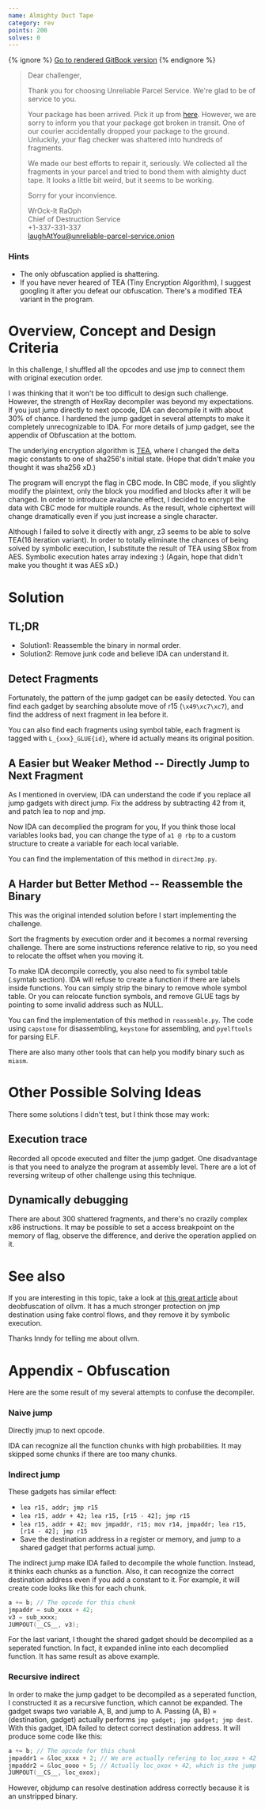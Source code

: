 ```yaml
---
name: Almighty Duct Tape
category: rev
points: 200
solves: 0
---
```


{% ignore %}
[Go to rendered GitBook version](https://sasdf.github.io/ctf/)
{% endignore %}

> Dear challenger,
> 
> Thank you for choosing Unreliable Parcel Service.
> We're glad to be of service to you.
> 
> Your package has been arrived. Pick it up from [here](http://downloadlink).
> However, we are sorry to inform you that your package got broken in transit.
> One of our courier accidentally dropped your package to the ground.
> Unluckily, your flag checker was shattered into hundreds of fragments.
> 
> We made our best efforts to repair it, seriously.
> We collected all the fragments in your parcel and tried to bond them with almighty duct tape.
> It looks a little bit weird, but it seems to be working.
> 
> Sorry for your inconvience.
> 
> WrOck-It RaOph  
> Chief of Destruction Service  
> +1-337-331-337  
> laughAtYou@unreliable-parcel-service.onion  


### Hints
* The only obfuscation applied is shattering.
* If you have never heared of TEA (Tiny Encryption Algorithm),
I suggest googling it after you defeat our obfuscation.
There's a modified TEA variant in the program.


# Overview, Concept and Design Criteria
In this challenge,
I shuffled all the opcodes and use jmp to connect them with original execution order.

I was thinking that it won't be too difficult to design such challenge.
However, the strength of HexRay decompiler was beyond my expectations.
If you just jump directly to next opcode, IDA can decompile it with about 30% of chance.
I hardened the jump gadget in several attempts to make it completely unrecognizable to IDA.
For more details of jump gadget, see the appendix of Obfuscation at the bottom.

The underlying encryption algorithm is [TEA](https://en.wikipedia.org/wiki/Tiny_Encryption_Algorithm),
where I changed the delta magic constants to one of sha256's initial state.
(Hope that didn't make you thought it was sha256 xD.)

The program will encrypt the flag in CBC mode. In CBC mode, if you slightly modify the plaintext,
only the block you modified and blocks after it will be changed.
In order to introduce avalanche effect, I decided to encrypt the data with CBC mode for multiple rounds.
As the result, whole ciphertext will change dramatically even if you just increase a single character.

Although I failed to solve it directly with angr,
z3 seems to be able to solve TEA(16 iteration variant).
In order to totally eliminate the chances of being solved by symbolic execution,
I substitute the result of TEA using SBox from AES.
Symbolic execution hates array indexing :)
(Again, hope that didn't make you thought it was AES xD.)


# Solution
## TL;DR
* Solution1: Reassemble the binary in normal order.
* Solution2: Remove junk code and believe IDA can understand it.


## Detect Fragments
Fortunately, the pattern of the jump gadget can be easily detected.
You can find each gadget by searching absolute move of r15 (`\x49\xc7\xc7`),
and find the address of next fragment in lea before it.

You can also find each fragments using symbol table,
each fragment is tagged with `L_{xxx}_GLUE{id}`,
where id actually means its original position.

## A Easier but Weaker Method -- Directly Jump to Next Fragment
As I mentioned in overview,
IDA can understand the code if you replace all jump gadgets with direct jump.
Fix the address by subtracting 42 from it, and patch lea to nop and jmp.

Now IDA can decomplied the program for you,
If you think those local variables looks bad,
you can change the type of `a1 @ rbp` to a custom structure to create a variable for each local variable.

You can find the implementation of this method in `directJmp.py`.

## A Harder but Better Method -- Reassemble the Binary
This was the original intended solution before I start implementing the challenge.

Sort the fragments by execution order and it becomes a normal reversing challenge.
There are some instructions reference relative to rip,
so you need to relocate the offset when you moving it.

To make IDA decompile correctly, you also need to fix symbol table (.symtab section).
IDA will refuse to create a function if there are labels inside functions.
You can simply strip the binary to remove whole symbol table.
Or you can relocate function symbols, and remove GLUE tags by pointing to some invalid address such as NULL.

You can find the implementation of this method in `reassemble.py`.
The code using `capstone` for disassembling, `keystone` for assembling,
and `pyelftools` for parsing ELF.

There are also many other tools that can help you modify binary such as `miasm`.


# Other Possible Solving Ideas
There some solutions I didn't test, but I think those may work:

## Execution trace
Recorded all opcode executed and filter the jump gadget.
One disadvantage is that you need to analyze the program at assembly level.
There are a lot of reversing writeup of other challenge using this technique.

## Dynamically debugging
There are about 300 shattered fragments,
and there's no crazily complex x86 instructions.
It may be possible to set a access breakpoint on the memory of flag,
observe the difference, and derive the operation applied on it.


# See also
If you are interesting in this topic,
take a look at
[this great article](https://blog.quarkslab.com/deobfuscation-recovering-an-ollvm-protected-program.html)
about deobfuscation of ollvm.
It has a much stronger protection on jmp destination using fake control flows,
and they remove it by symbolic execution.

Thanks Inndy for telling me about ollvm.


# Appendix - Obfuscation
Here are the some result of my several attempts to confuse the decompiler.

### Naive jump
Directly jmup to next opcode.

IDA can recognize all the function chunks with high probabilities.
It may skipped some chunks if there are too many chunks.

### Indirect jump
These gadgets has similar effect:
* `lea r15, addr; jmp r15`
* `lea r15, addr + 42; lea r15, [r15 - 42]; jmp r15`
* `lea r15, addr + 42; mov jmpaddr, r15; mov r14, jmpaddr; lea r15, [r14 - 42]; jmp r15`
* Save the destination address in a register or memory, and jump to a shared gadget that performs actual jump.

The indirect jump make IDA failed to decompile the whole function.
Instead, it thinks each chunks as a function.
Also, it can recognize the correct destination address even if you add a constant to it.
For example, it will create code looks like this for each chunk.
```C
a += b; // The opcode for this chunk
jmpaddr = sub_xxxx + 42;
v3 = sub_xxxx;
JUMPOUT(__CS__, v3);
```
For the last variant, I thought the shared gadget should be decompiled as a seperated function.
In fact, it expanded inline into each decomplied function. It has same result as above example.

### Recursive indirect
In order to make the jump gadget to be decompiled as a seperated function,
I constructed it as a recursive function, which cannot be expanded.
The gadget swaps two variable A, B, and jump to A.
Passing (A, B) = (destination, gadget) actually performs `jmp gadget; jmp gadget; jmp dest`.
With this gadget, IDA failed to detect correct destination address.
It will produce some code like this:
```C
a += b; // The opcode for this chunk
jmpaddr1 = &loc_xxxx + 2; // We are actually refering to loc_xxoo + 42
jmpaddr2 = &loc_oooo + 5; // Actually loc_oxox + 42, which is the jump gadget.
JUMPOUT(__CS__, loc_oxox);
```
However, objdump can resolve destination address correctly because it is an unstripped binary.
